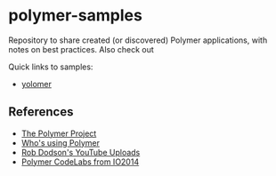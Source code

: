 polymer-samples
===============

Repository to share created (or discovered) Polymer applications, with  notes on best practices. Also check out

Quick links to samples:
 * [yolomer](README.yolomer.md)


References
----------
 * [The Polymer Project](http://www.polymer-project.org/)
 * [Who's using Polymer](https://github.com/Polymer/polymer/wiki/Who's-using-Polymer%3F)
 * [Rob Dodson's YouTube Uploads](https://www.youtube.com/user/letswatchrob)
 * [Polymer CodeLabs from IO2014](http://io2014codelabs.appspot.com/static/index.html)
